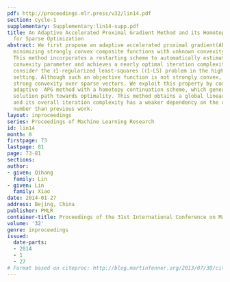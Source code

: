 ```yaml
---
pdf: http://proceedings.mlr.press/v32/lin14.pdf
section: cycle-1
supplementary: Supplementary:lin14-supp.pdf
title: An Adaptive Accelerated Proximal Gradient Method and its Homotopy Continuation
  for Sparse Optimization
abstract: We first propose an adaptive accelerated proximal gradient(APG) method for
  minimizing strongly convex composite functions with unknown convexity parameters.
  This method incorporates a restarting scheme to automatically estimate the strong
  convexity parameter and achieves a nearly optimal iteration complexity. Then we
  consider the ℓ1-regularized least-squares (ℓ1-LS) problem in the high-dimensional
  setting. Although such an objective function is not strongly convex, it has restricted
  strong convexity over sparse vectors. We exploit this property by combining the
  adaptive  APG method with a homotopy continuation scheme, which generates a sparse
  solution path towards optimality. This method obtains a global linear rate of convergence
  and its overall iteration complexity has a weaker dependency on the restricted condition
  number than previous work.
layout: inproceedings
series: Proceedings of Machine Learning Research
id: lin14
month: 0
firstpage: 73
lastpage: 81
page: 73-81
sections: 
author:
- given: Qihang
  family: Lin
- given: Lin
  family: Xiao
date: 2014-01-27
address: Bejing, China
publisher: PMLR
container-title: Proceedings of the 31st International Conference on Machine Learning
volume: '32'
genre: inproceedings
issued:
  date-parts:
  - 2014
  - 1
  - 27
# Format based on citeproc: http://blog.martinfenner.org/2013/07/30/citeproc-yaml-for-bibliographies/
---
```

